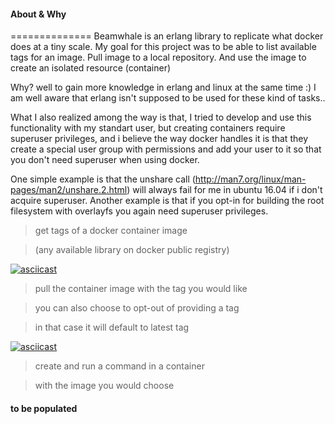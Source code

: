 #### About & Why
==============
Beamwhale is an erlang library to replicate what docker does at a tiny scale.
My goal for this project was to be able to list available tags for an image.
Pull image to a local repository. And use the image to create an isolated resource (container)


Why? well to gain more knowledge in erlang and linux at the same time :)
I am well aware that erlang isn't supposed to be used for these kind of tasks..

What I also realized among the way is that, I tried to develop and use this functionality
with my standart user, but creating containers require superuser privileges, and i believe
the way docker handles it is that they create a special user group with permissions and add your user to it so that you don't need superuser when using docker.

One simple example is that the unshare call (<http://man7.org/linux/man-pages/man2/unshare.2.html>) will always fail for me in ubuntu 16.04 if i don't acquire superuser. Another example is that if you opt-in for building the root filesystem with overlayfs you again need superuser privileges.

> get tags of a docker container image

> (any available library on docker public registry)

[![asciicast](https://asciinema.org/a/91e1psjachs5vd48qsep68jev.png)](https://asciinema.org/a/91e1psjachs5vd48qsep68jev)


> pull the container image with the tag you would like

> you can also choose to opt-out of providing a tag

> in that case it will default to latest tag

[![asciicast](https://asciinema.org/a/clhrxyetoaqetr97f24y9qwxz.png)](https://asciinema.org/a/clhrxyetoaqetr97f24y9qwxz)



> create and run a command in a container

> with the image you would choose

#### to be populated
